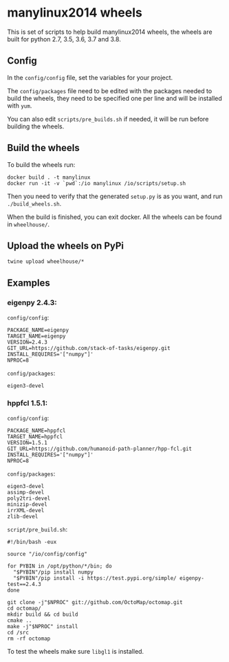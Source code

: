 # manylinux2014 wheels

This is set of scripts to help build manylinux2014 wheels, the wheels are built for
python 2.7, 3.5, 3.6, 3.7 and 3.8.


## Config

In the `config/config` file, set the variables for your project.

The `config/packages` file need to be edited with the packages needed to build the 
wheels, they need to be specified one per line and will be installed with `yum`.

You can also edit `scripts/pre_builds.sh` if needed, it will be run before building the wheels.


## Build the wheels

To build the wheels run:
```
docker build . -t manylinux
docker run -it -v `pwd`:/io manylinux /io/scripts/setup.sh
```
Then you need to verify that the generated `setup.py` is as you want,
and run `./build_wheels.sh`.

When the build is finished, you can exit docker. All the wheels can be found in `wheelhouse/`.


## Upload the wheels on PyPi
```
twine upload wheelhouse/*
```

## Examples

### eigenpy 2.4.3:

`config/config`:
```
PACKAGE_NAME=eigenpy
TARGET_NAME=eigenpy
VERSION=2.4.3
GIT_URL=https://github.com/stack-of-tasks/eigenpy.git
INSTALL_REQUIRES='["numpy"]'
NPROC=8
```

`config/packages`:
```
eigen3-devel
```

### hppfcl 1.5.1:
`config/config`:
```
PACKAGE_NAME=hppfcl
TARGET_NAME=hppfcl
VERSION=1.5.1
GIT_URL=https://github.com/humanoid-path-planner/hpp-fcl.git
INSTALL_REQUIRES='["numpy"]'
NPROC=8
```

`config/packages`:
```
eigen3-devel
assimp-devel
poly2tri-devel
minizip-devel
irrXML-devel
zlib-devel
```

`script/pre_build.sh`:
```
#!/bin/bash -eux

source "/io/config/config"

for PYBIN in /opt/python/*/bin; do
  "$PYBIN"/pip install numpy
  "$PYBIN"/pip install -i https://test.pypi.org/simple/ eigenpy-test==2.4.3
done

git clone -j"$NPROC" git://github.com/OctoMap/octomap.git
cd octomap/
mkdir build && cd build
cmake ..
make -j"$NPROC" install
cd /src
rm -rf octomap
```

To test the wheels make sure `libgl1` is installed.

